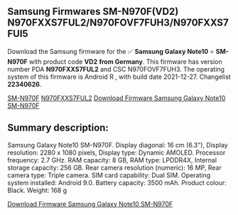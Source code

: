 <h2>Samsung Firmwares SM-N970F(VD2) N970FXXS7FUL2/N970FOVF7FUH3/N970FXXS7FUI5</h2>
Download the Samsung firmware for the ✅ <strong>Samsung Galaxy Note10 </strong> ⭐ <strong>SM-N970F</strong> with product code <strong>VD2</strong> <strong> from Germany</strong>. This firmware has version number PDA <strong>N970FXXS7FUL2</strong> and CSC N970FOVF7FUH3. The operating system of this firmware is Android R , with build date 2021-12-27. Changelist <strong>22340626</strong>.

[SM-N970F](https://samfirm.shop/samsung/model/SM-N970F)
[N970FXXS7FUL2](https://samfirm.shop/samsung/pda/N970FXXS7FUL2)
[Download Firmware Samsung Galaxy Note10 SM-N970F](https://samfirm.shop/samsung/firmware/485643)
<h2>Summary description:</h2>
<p>Samsung Galaxy Note10 SM-N970F. Display diagonal: 16 cm (6.3"), Display resolution: 2280 x 1080 pixels, Display type: Dynamic AMOLED. Processor frequency: 2.7 GHz. RAM capacity: 8 GB, RAM type: LPDDR4X, Internal storage capacity: 256 GB. Rear camera resolution (numeric): 16 MP, Rear camera type: Triple camera. SIM card capability: Dual SIM. Operating system installed: Android 9.0. Battery capacity: 3500 mAh. Product colour: Black. Weight: 168 g</p>


[Download Firmware Samsung Galaxy Note10 SM-N970F](https://samfirm.shop/samsung/firmware/485643)
